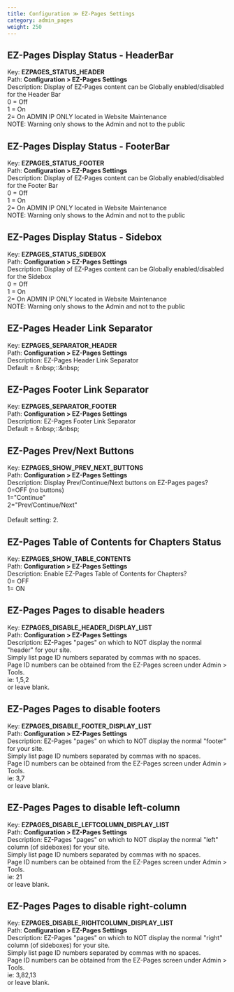 ```yaml
---
title: Configuration ≫ EZ-Pages Settings
category: admin_pages
weight: 250 
---
```


<h2 id="ezpages_display_status__headerbar">EZ-Pages Display Status - HeaderBar</h2>

<div class='indent'>Key: <b>EZPAGES_STATUS_HEADER</b><br />
Path: <b>Configuration > EZ-Pages Settings</b><br />
Description: Display of EZ-Pages content can be Globally enabled/disabled for the Header Bar<br />0 = Off<br />1 = On<br />2= On ADMIN IP ONLY located in Website Maintenance<br />NOTE: Warning only shows to the Admin and not to the public</div>


<h2 id="ezpages_display_status__footerbar">EZ-Pages Display Status - FooterBar</h2>

<div class='indent'>Key: <b>EZPAGES_STATUS_FOOTER</b><br />
Path: <b>Configuration > EZ-Pages Settings</b><br />
Description: Display of EZ-Pages content can be Globally enabled/disabled for the Footer Bar<br />0 = Off<br />1 = On<br />2= On ADMIN IP ONLY located in Website Maintenance<br />NOTE: Warning only shows to the Admin and not to the public</div>


<h2 id="ezpages_display_status__sidebox">EZ-Pages Display Status - Sidebox</h2>

<div class='indent'>Key: <b>EZPAGES_STATUS_SIDEBOX</b><br />
Path: <b>Configuration > EZ-Pages Settings</b><br />
Description: Display of EZ-Pages content can be Globally enabled/disabled for the Sidebox<br />0 = Off<br />1 = On<br />2= On ADMIN IP ONLY located in Website Maintenance<br />NOTE: Warning only shows to the Admin and not to the public</div>


<h2 id="ezpages_header_link_separator">EZ-Pages Header Link Separator</h2>

<div class='indent'>Key: <b>EZPAGES_SEPARATOR_HEADER</b><br />
Path: <b>Configuration > EZ-Pages Settings</b><br />
Description: EZ-Pages Header Link Separator<br />Default = &amp;nbsp;::&amp;nbsp;</div>


<h2 id="ezpages_footer_link_separator">EZ-Pages Footer Link Separator</h2>

<div class='indent'>Key: <b>EZPAGES_SEPARATOR_FOOTER</b><br />
Path: <b>Configuration > EZ-Pages Settings</b><br />
Description: EZ-Pages Footer Link Separator<br />Default = &amp;nbsp;::&amp;nbsp;</div>


<h2 id="ezpages_prevnext_buttons">EZ-Pages Prev/Next Buttons</h2>

<div class='indent'>Key: <b>EZPAGES_SHOW_PREV_NEXT_BUTTONS</b><br />
Path: <b>Configuration > EZ-Pages Settings</b><br />
Description: Display Prev/Continue/Next buttons on EZ-Pages pages?<br />0=OFF (no buttons)<br />1="Continue"<br />2="Prev/Continue/Next"<br /><br />Default setting: 2.</div>


<h2 id="ezpages_table_of_contents_for_chapters_status">EZ-Pages Table of Contents for Chapters Status</h2>

<div class='indent'>Key: <b>EZPAGES_SHOW_TABLE_CONTENTS</b><br />
Path: <b>Configuration > EZ-Pages Settings</b><br />
Description: Enable EZ-Pages Table of Contents for Chapters?<br />0= OFF<br />1= ON</div>


<h2 id="ezpages_pages_to_disable_headers">EZ-Pages Pages to disable headers</h2>

<div class='indent'>Key: <b>EZPAGES_DISABLE_HEADER_DISPLAY_LIST</b><br />
Path: <b>Configuration > EZ-Pages Settings</b><br />
Description: EZ-Pages "pages" on which to NOT display the normal "header" for your site.<br />Simply list page ID numbers separated by commas with no spaces.<br />Page ID numbers can be obtained from the EZ-Pages screen under Admin > Tools.<br />ie: 1,5,2<br />or leave blank.</div>


<h2 id="ezpages_pages_to_disable_footers">EZ-Pages Pages to disable footers</h2>

<div class='indent'>Key: <b>EZPAGES_DISABLE_FOOTER_DISPLAY_LIST</b><br />
Path: <b>Configuration > EZ-Pages Settings</b><br />
Description: EZ-Pages "pages" on which to NOT display the normal "footer" for your site.<br />Simply list page ID numbers separated by commas with no spaces.<br />Page ID numbers can be obtained from the EZ-Pages screen under Admin > Tools.<br />ie: 3,7<br />or leave blank.</div>


<h2 id="ezpages_pages_to_disable_leftcolumn">EZ-Pages Pages to disable left-column</h2>

<div class='indent'>Key: <b>EZPAGES_DISABLE_LEFTCOLUMN_DISPLAY_LIST</b><br />
Path: <b>Configuration > EZ-Pages Settings</b><br />
Description: EZ-Pages "pages" on which to NOT display the normal "left" column (of sideboxes) for your site.<br />Simply list page ID numbers separated by commas with no spaces.<br />Page ID numbers can be obtained from the EZ-Pages screen under Admin > Tools.<br />ie: 21<br />or leave blank.</div>


<h2 id="ezpages_pages_to_disable_rightcolumn">EZ-Pages Pages to disable right-column</h2>

<div class='indent'>Key: <b>EZPAGES_DISABLE_RIGHTCOLUMN_DISPLAY_LIST</b><br />
Path: <b>Configuration > EZ-Pages Settings</b><br />
Description: EZ-Pages "pages" on which to NOT display the normal "right" column (of sideboxes) for your site.<br />Simply list page ID numbers separated by commas with no spaces.<br />Page ID numbers can be obtained from the EZ-Pages screen under Admin > Tools.<br />ie: 3,82,13<br />or leave blank.</div>



